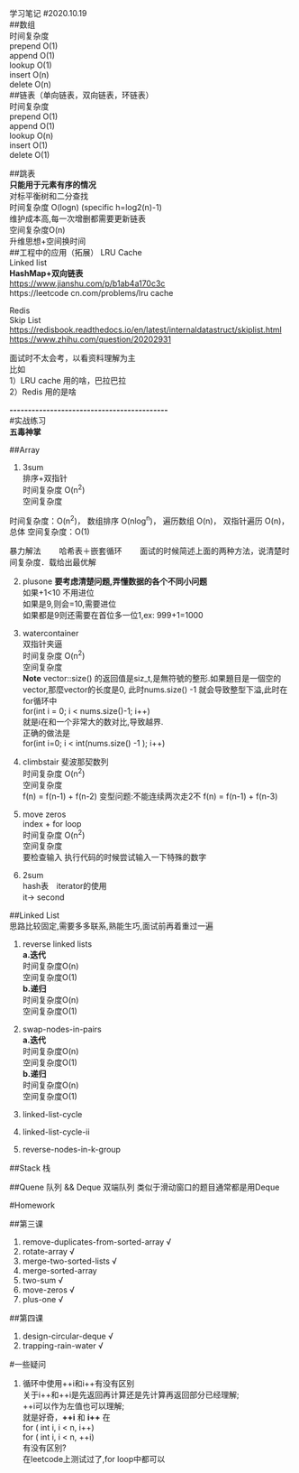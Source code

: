 学习笔记
#2020.10.19  
##数组  
    时间复杂度  
        prepend O(1)  
        append O(1)  
        lookup O(1)  
        insert O(n)  
        delete O(n)  
##链表（单向链表，双向链表，环链表）  
    时间复杂度  
        prepend O(1)  
        append O(1)  
        lookup O(n)  
        insert O(1)  
        delete O(1)  

##跳表   
**只能用于元素有序的情况**  
对标平衡树和二分查找  
时间复杂度 O(logn)   (specific h=log2(n)-1)  
维护成本高,每一次增删都需要更新链表  
空间复杂度O(n)  
升维思想+空间换时间  
##工程中的应用（拓展） 
LRU Cache  
Linked list  
**HashMap+双向链表**  
https://www.jianshu.com/p/b1ab4a170c3c  
https://leetcode cn.com/problems/lru cache  
  
Redis  
Skip List  
https://redisbook.readthedocs.io/en/latest/internaldatastruct/skiplist.html  
https://www.zhihu.com/question/20202931  

面试时不太会考，以看资料理解为主  
比如  
1）LRU cache 用的啥，巴拉巴拉  
2）Redis 用的是啥   

**-------------------------------------------**  
#实战练习  
**五毒神掌**  

##Array    

1. 3sum  
排序+双指针   
时间复杂度 O(n<sup>2</sup>)  
空间复杂度  

时间复杂度：O(n<sup>2</sup>)，
数组排序 O(nlog<sup>n</sup>)，
遍历数组 O(n)，
双指针遍历 O(n)，
总体 
空间复杂度：O(1)

暴力解法　　
哈希表＋嵌套循环　　
面试的时候简述上面的两种方法，说清楚时间复杂度．载给出最优解


2. plusone
**要考虑清楚问题,弄懂数据的各个不同小问题**  
如果+1<10 不用进位  
如果是9,则会=10,需要进位  
如果都是9则还需要在首位多一位1,ex: 999+1=1000  

3. watercontainer  
双指针夹逼  
时间复杂度 O(n<sup>2</sup>)  
空间复杂度  
**Note** vector<T>::size() 的返回值是siz_t,是無符號的整形.如果題目是一個空的vector,那麼vector的长度是0,
此时nums.size() -1 就会导致整型下溢,此时在for循环中  
for(int i = 0; i < nums.size()-1; i++)  
就是i在和一个非常大的数对比,导致越界.  
正确的做法是  
for(int i=0; i < int(nums.size() -1 ); i++)  

4. climbstair
斐波那契数列  
时间复杂度 O(n<sup>2</sup>)  
空间复杂度  
f(n) = f(n-1) + f(n-2)
变型问题:不能连续两次走2不
f(n) = f(n-1) + f(n-3)

5.  move zeros  
index + for loop  
时间复杂度 O(n<sup>2</sup>)  
空间复杂度  
要检查输入
执行代码的时候尝试输入一下特殊的数字  

6. 2sum   
hash表　iterator的使用  
it-> second 
　　

##Linked List  
思路比较固定,需要多多联系,熟能生巧,面试前再着重过一遍  
1. reverse linked lists  
**a.迭代**  
时间复杂度O(n)  
空间复杂度O(1)  
**b.递归**  
时间复杂度O(n)  
空间复杂度O(1)  

2. swap-nodes-in-pairs  
**a.迭代**  
时间复杂度O(n)  
空间复杂度O(1)  
**b.递归**  
时间复杂度O(n)  
空间复杂度O(1) 

3. linked-list-cycle

4. linked-list-cycle-ii

5. reverse-nodes-in-k-group

##Stack 栈  

##Quene 队列 && Deque 双端队列
类似于滑动窗口的题目通常都是用Deque






  
#Homework  

##第三课
1. remove-duplicates-from-sorted-array  &radic;
2. rotate-array  &radic;
3. merge-two-sorted-lists  &radic;    
4. merge-sorted-array  
5. two-sum  &radic;  
6. move-zeros &radic;    
7. plus-one &radic;  
 
##第四课
1. design-circular-deque &radic;
2. trapping-rain-water &radic;



  
#一些疑问  
1. 循环中使用++i和i++有没有区别  
关于i++和++i是先返回再计算还是先计算再返回部分已经理解;  
++i可以作为左值也可以理解;  
就是好奇，**++i** 和 **i++** 在  
for ( int i, i < n, i++)  
for ( int i, i < n, ++i)  
有没有区别?  
在leetcode上测试过了,for loop中都可以  

  
